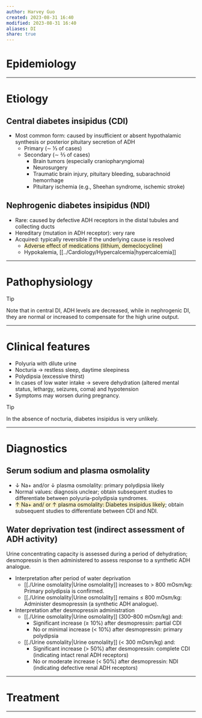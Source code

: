 ```yaml
---
author: Harvey Guo
created: 2023-08-31 16:40
modified: 2023-08-31 16:40
aliases: DI
share: true
---
```

# Epidemiology


---
# Etiology
## Central diabetes insipidus (CDI)
- Most common form: caused by insufficient or absent hypothalamic synthesis or posterior pituitary secretion of ADH
	- Primary (∼ ⅓ of cases)
	- Secondary (∼ ⅔ of cases)
		- Brain tumors (especially craniopharyngioma)
		- Neurosurgery
		- Traumatic brain injury, pituitary bleeding, subarachnoid hemorrhage
		- Pituitary ischemia (e.g., Sheehan syndrome, ischemic stroke)
## Nephrogenic diabetes insipidus (NDI)
- Rare: caused by defective ADH receptors in the distal tubules and collecting ducts
- Hereditary (mutation in ADH receptor): very rare
- Acquired: typically reversible if the underlying cause is resolved
	- <span style="background:rgba(240, 200, 0, 0.2)">Adverse effect of medications (lithium, demeclocycline) </span>
	- Hypokalemia, [[../Cardiology/Hypercalcemia|hypercalcemia]]

---
# Pathophysiology
>[!tip] 
>Note that in central DI, ADH levels are decreased, while in nephrogenic DI, they are normal or increased to compensate for the high urine output.

---
# Clinical features
- Polyuria with dilute urine 
- Nocturia → restless sleep, daytime sleepiness
- Polydipsia (excessive thirst)
- In cases of low water intake  → severe dehydration (altered mental status, lethargy, seizures, coma) and hypotension
- Symptoms may worsen during pregnancy.
>[!tip] 
>In the absence of nocturia, diabetes insipidus is very unlikely.

---
# Diagnostics
## Serum sodium and plasma osmolality
- ↓ Na+ and/or ↓ plasma osmolality: primary polydipsia likely 
- Normal values: diagnosis unclear; obtain subsequent studies to differentiate between polyuria-polydipsia syndromes.
- <span style="background:rgba(240, 200, 0, 0.2)">↑ Na+ and/ or ↑ plasma osmolality: Diabetes insipidus likely</span>; obtain subsequent studies to differentiate between CDI and NDI.
## Water deprivation test (indirect assessment of ADH activity)
Urine concentrating capacity is assessed during a period of dehydration; desmopressin is then administered to assess response to a synthetic ADH analogue.
- Interpretation after period of water deprivation
	- [[./Urine osmolality|Urine osmolality]] increases to > 800 mOsm/kg: Primary polydipsia is confirmed.
	- [[./Urine osmolality|Urine osmolality]] remains ≤ 800 mOsm/kg: Administer desmopressin (a synthetic ADH analogue). 
- Interpretation after desmopressin administration
	- [[./Urine osmolality|Urine osmolality]] (300–800 mOsm/kg) and:
		- Significant increase (≥ 10%) after desmopressin: partial CDI
		- No or minimal increase (< 10%) after desmopressin: primary polydipsia
	- [[./Urine osmolality|Urine osmolality]] (< 300 mOsm/kg) and:
		- Significant increase (> 50%) after desmopressin: complete CDI (indicating intact renal ADH receptors)
		- No or moderate increase (< 50%) after desmopressin: NDI (indicating defective renal ADH receptors)

---
# Treatment


---
